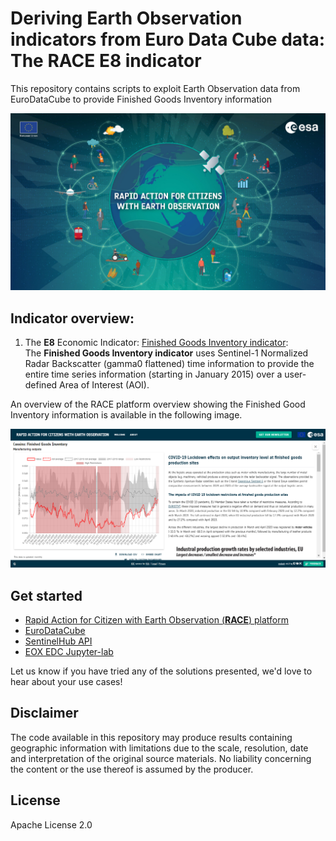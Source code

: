 # Deriving Earth Observation indicators from Euro Data Cube data: The RACE E8 indicator 
This repository contains scripts to exploit Earth Observation data from EuroDataCube to provide Finished Goods Inventory information

<p><center> <img src="images/race_logo.jpg" width="700"/> </p></center>

## Indicator overview:
1. The **E8** Economic Indicator: [Finished Goods Inventory indicator](E8_indicator.md):\
The **Finished Goods Inventory indicator** uses Sentinel-1 Normalized Radar Backscatter (gamma0 flattened) time information to provide the entire time series information (starting in January 2015) over a user-defined Area of Interest (AOI).

An overview of the RACE platform overview showing the Finished Good Inventory information is available in the following image.
<p><center> <img src="images/RACE_FinishedGoodsInventory_view_20230622.png" width="700"/> </p></center>

## Get started
- [Rapid Action for Citizen with Earth Observation (**RACE**) platform](https://race.esa.int) 
- [EuroDataCube](https://eurodatacube.com/)
- [SentinelHub API](https://www.sentinel-hub.com/develop/api/)
- [EOX EDC Jupyter-lab](https://edc-jupyter.hub.eox.at/)

Let us know if you have tried any of the solutions presented, we'd love to hear about your use cases!

## Disclaimer
The code available in this repository may produce results containing geographic information with limitations due to the scale, resolution, date and interpretation of the original source materials. No liability concerning the content or the use thereof is assumed by the producer.

## License
Apache License 2.0
